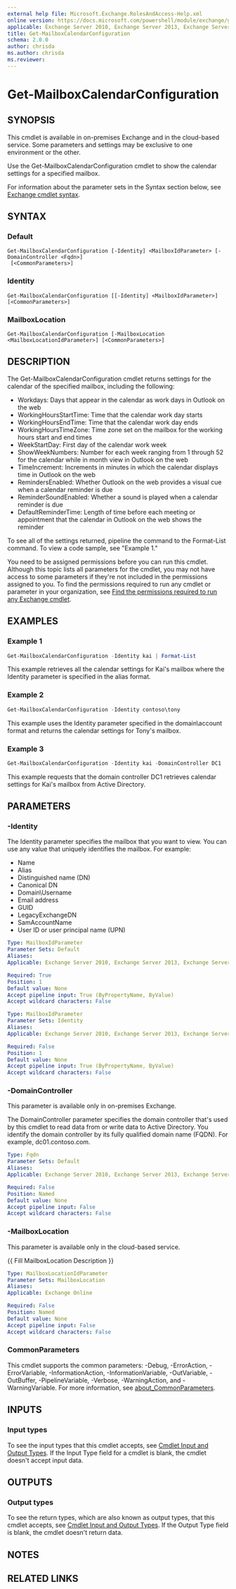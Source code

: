 ```yaml
---
external help file: Microsoft.Exchange.RolesAndAccess-Help.xml
online version: https://docs.microsoft.com/powershell/module/exchange/get-mailboxcalendarconfiguration
applicable: Exchange Server 2010, Exchange Server 2013, Exchange Server 2016, Exchange Server 2019, Exchange Online
title: Get-MailboxCalendarConfiguration
schema: 2.0.0
author: chrisda
ms.author: chrisda
ms.reviewer:
---
```


# Get-MailboxCalendarConfiguration

## SYNOPSIS
This cmdlet is available in on-premises Exchange and in the cloud-based service. Some parameters and settings may be exclusive to one environment or the other.

Use the Get-MailboxCalendarConfiguration cmdlet to show the calendar settings for a specified mailbox.

For information about the parameter sets in the Syntax section below, see [Exchange cmdlet syntax](https://docs.microsoft.com/powershell/exchange/exchange-cmdlet-syntax).

## SYNTAX

###  Default
```
Get-MailboxCalendarConfiguration [-Identity] <MailboxIdParameter> [-DomainController <Fqdn>]
 [<CommonParameters>]
```

### Identity
```
Get-MailboxCalendarConfiguration [[-Identity] <MailboxIdParameter>] [<CommonParameters>]
```

### MailboxLocation
```
Get-MailboxCalendarConfiguration [-MailboxLocation <MailboxLocationIdParameter>] [<CommonParameters>]
```

## DESCRIPTION
The Get-MailboxCalendarConfiguration cmdlet returns settings for the calendar of the specified mailbox, including the following:

- Workdays: Days that appear in the calendar as work days in Outlook on the web
- WorkingHoursStartTime: Time that the calendar work day starts
- WorkingHoursEndTime: Time that the calendar work day ends
- WorkingHoursTimeZone: Time zone set on the mailbox for the working hours start and end times
- WeekStartDay: First day of the calendar work week
- ShowWeekNumbers: Number for each week ranging from 1 through 52 for the calendar while in month view in Outlook on the web
- TimeIncrement: Increments in minutes in which the calendar displays time in Outlook on the web
- RemindersEnabled: Whether Outlook on the web provides a visual cue when a calendar reminder is due
- ReminderSoundEnabled: Whether a sound is played when a calendar reminder is due
- DefaultReminderTime: Length of time before each meeting or appointment that the calendar in Outlook on the web shows the reminder

To see all of the settings returned, pipeline the command to the Format-List command. To view a code sample, see "Example 1."

You need to be assigned permissions before you can run this cmdlet. Although this topic lists all parameters for the cmdlet, you may not have access to some parameters if they're not included in the permissions assigned to you. To find the permissions required to run any cmdlet or parameter in your organization, see [Find the permissions required to run any Exchange cmdlet](https://docs.microsoft.com/powershell/exchange/find-exchange-cmdlet-permissions).

## EXAMPLES

### Example 1
```powershell
Get-MailboxCalendarConfiguration -Identity kai | Format-List
```

This example retrieves all the calendar settings for Kai's mailbox where the Identity parameter is specified in the alias format.

### Example 2
```powershell
Get-MailboxCalendarConfiguration -Identity contoso\tony
```

This example uses the Identity parameter specified in the domain\\account format and returns the calendar settings for Tony's mailbox.

### Example 3
```powershell
Get-MailboxCalendarConfiguration -Identity kai -DomainController DC1
```

This example requests that the domain controller DC1 retrieves calendar settings for Kai's mailbox from Active Directory.

## PARAMETERS

### -Identity
The Identity parameter specifies the mailbox that you want to view. You can use any value that uniquely identifies the mailbox. For example:

- Name
- Alias
- Distinguished name (DN)
- Canonical DN
- Domain\\Username
- Email address
- GUID
- LegacyExchangeDN
- SamAccountName
- User ID or user principal name (UPN)

```yaml
Type: MailboxIdParameter
Parameter Sets: Default
Aliases:
Applicable: Exchange Server 2010, Exchange Server 2013, Exchange Server 2016, Exchange Server 2019, Exchange Online

Required: True
Position: 1
Default value: None
Accept pipeline input: True (ByPropertyName, ByValue)
Accept wildcard characters: False
```

```yaml
Type: MailboxIdParameter
Parameter Sets: Identity
Aliases:
Applicable: Exchange Server 2010, Exchange Server 2013, Exchange Server 2016, Exchange Server 2019, Exchange Online

Required: False
Position: 1
Default value: None
Accept pipeline input: True (ByPropertyName, ByValue)
Accept wildcard characters: False
```

### -DomainController
This parameter is available only in on-premises Exchange.

The DomainController parameter specifies the domain controller that's used by this cmdlet to read data from or write data to Active Directory. You identify the domain controller by its fully qualified domain name (FQDN). For example, dc01.contoso.com.

```yaml
Type: Fqdn
Parameter Sets: Default
Aliases:
Applicable: Exchange Server 2010, Exchange Server 2013, Exchange Server 2016, Exchange Server 2019

Required: False
Position: Named
Default value: None
Accept pipeline input: False
Accept wildcard characters: False
```

### -MailboxLocation
This parameter is available only in the cloud-based service.

{{ Fill MailboxLocation Description }}

```yaml
Type: MailboxLocationIdParameter
Parameter Sets: MailboxLocation
Aliases:
Applicable: Exchange Online

Required: False
Position: Named
Default value: None
Accept pipeline input: False
Accept wildcard characters: False
```

### CommonParameters
This cmdlet supports the common parameters: -Debug, -ErrorAction, -ErrorVariable, -InformationAction, -InformationVariable, -OutVariable, -OutBuffer, -PipelineVariable, -Verbose, -WarningAction, and -WarningVariable. For more information, see [about_CommonParameters](https://go.microsoft.com/fwlink/p/?LinkID=113216).

## INPUTS

### Input types
To see the input types that this cmdlet accepts, see [Cmdlet Input and Output Types](https://go.microsoft.com/fwlink/p/?LinkId=616387). If the Input Type field for a cmdlet is blank, the cmdlet doesn't accept input data.

## OUTPUTS

### Output types
To see the return types, which are also known as output types, that this cmdlet accepts, see [Cmdlet Input and Output Types](https://go.microsoft.com/fwlink/p/?LinkId=616387). If the Output Type field is blank, the cmdlet doesn't return data.

## NOTES

## RELATED LINKS
